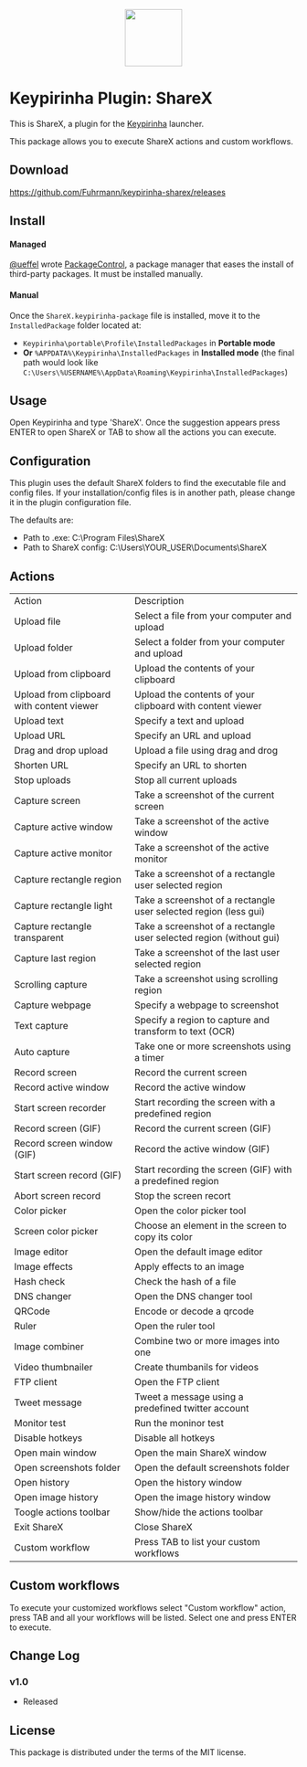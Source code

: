 <p align="center">
  <img src="src/sharex.ico" width="100" height="100" />
</p>

# Keypirinha Plugin: ShareX

This is ShareX, a plugin for the
[Keypirinha](http://keypirinha.com) launcher.

This package allows you to execute ShareX actions and custom workflows.

## Download

https://github.com/Fuhrmann/keypirinha-sharex/releases


## Install

#### Managed

[@ueffel](https://github.com/ueffel) wrote [PackageControl](https://github.com/ueffel/Keypirinha-PackageControl), a package manager that eases the install of third-party packages.
It must be installed manually.

#### Manual
Once the `ShareX.keypirinha-package` file is installed,
move it to the `InstalledPackage` folder located at:

* `Keypirinha\portable\Profile\InstalledPackages` in **Portable mode**
* **Or** `%APPDATA%\Keypirinha\InstalledPackages` in **Installed mode** (the
  final path would look like
  `C:\Users\%USERNAME%\AppData\Roaming\Keypirinha\InstalledPackages`)


## Usage

Open Keypirinha and type 'ShareX'. Once the suggestion appears press ENTER to open ShareX or TAB to show all the actions you can execute.

## Configuration

This plugin uses the default ShareX folders to find the executable file and config files. If your installation/config files is in another path, please change it in the plugin configuration file.

The defaults are:
- Path to .exe: C:\Program Files\ShareX
- Path to ShareX config: C:\Users\YOUR_USER\Documents\ShareX

## Actions
<table>
    <tbody>
    <tr>
        <td>
            <div class="td_head">Action</div>
        </td>
        <td>
            <div class="td_head">Description</div>
        </td>
    </tr>
    <tr>
        <td class="td_row_even">
            <div class="td_row_even">Upload file</div>
        </td>
        <td class="td_row_even">
            <div class="td_row_even">Select a file from your computer and upload</div>
        </td>
    </tr>
    <tr>
        <td class="td_row_odd">
            <div class="td_row_odd">Upload folder</div>
        </td>
        <td class="td_row_odd">
            <div class="td_row_odd">Select a folder from your computer and upload</div>
        </td>
    </tr>
    <tr>
        <td class="td_row_even">
            <div class="td_row_even">Upload from clipboard</div>
        </td>
        <td class="td_row_even">
            <div class="td_row_even">Upload the contents of your clipboard</div>
        </td>
    </tr>
    <tr>
        <td class="td_row_odd">
            <div class="td_row_odd">Upload from clipboard with content viewer</div>
        </td>
        <td class="td_row_odd">
            <div class="td_row_odd">Upload the contents of your clipboard with content viewer</div>
        </td>
    </tr>
    <tr>
        <td class="td_row_even">
            <div class="td_row_even">Upload text</div>
        </td>
        <td class="td_row_even">
            <div class="td_row_even">Specify a text and upload</div>
        </td>
    </tr>
    <tr>
        <td class="td_row_odd">
            <div class="td_row_odd">Upload URL</div>
        </td>
        <td class="td_row_odd">
            <div class="td_row_odd">Specify an URL and upload</div>
        </td>
    </tr>
    <tr>
        <td class="td_row_even">
            <div class="td_row_even">Drag and drop upload</div>
        </td>
        <td class="td_row_even">
            <div class="td_row_even">Upload a file using drag and drog</div>
        </td>
    </tr>
    <tr>
        <td class="td_row_odd">
            <div class="td_row_odd">Shorten URL</div>
        </td>
        <td class="td_row_odd">
            <div class="td_row_odd">Specify an URL to shorten</div>
        </td>
    </tr>
    <tr>
        <td class="td_row_even">
            <div class="td_row_even">Stop uploads</div>
        </td>
        <td class="td_row_even">
            <div class="td_row_even">Stop all current uploads</div>
        </td>
    </tr>
    <tr>
        <td class="td_row_odd">
            <div class="td_row_odd">Capture screen</div>
        </td>
        <td class="td_row_odd">
            <div class="td_row_odd">Take a screenshot of the current screen</div>
        </td>
    </tr>
    <tr>
        <td class="td_row_even">
            <div class="td_row_even">Capture active window</div>
        </td>
        <td class="td_row_even">
            <div class="td_row_even">Take a screenshot of the active window</div>
        </td>
    </tr>
    <tr>
        <td class="td_row_odd">
            <div class="td_row_odd">Capture active monitor</div>
        </td>
        <td class="td_row_odd">
            <div class="td_row_odd">Take a screenshot of the active monitor</div>
        </td>
    </tr>
    <tr>
        <td class="td_row_even">
            <div class="td_row_even">Capture rectangle region</div>
        </td>
        <td class="td_row_even">
            <div class="td_row_even">Take a screenshot of a rectangle user selected region</div>
        </td>
    </tr>
    <tr>
        <td class="td_row_odd">
            <div class="td_row_odd">Capture rectangle light</div>
        </td>
        <td class="td_row_odd">
            <div class="td_row_odd">Take a screenshot of a rectangle user selected region (less gui)</div>
        </td>
    </tr>
    <tr>
        <td class="td_row_even">
            <div class="td_row_even">Capture rectangle transparent</div>
        </td>
        <td class="td_row_even">
            <div class="td_row_even">Take a screenshot of a rectangle user selected region (without gui)</div>
        </td>
    </tr>
    <tr>
        <td class="td_row_odd">
            <div class="td_row_odd">Capture last region</div>
        </td>
        <td class="td_row_odd">
            <div class="td_row_odd">Take a screenshot of the last user selected region</div>
        </td>
    </tr>
    <tr>
        <td class="td_row_even">
            <div class="td_row_even">Scrolling capture</div>
        </td>
        <td class="td_row_even">
            <div class="td_row_even">Take a screenshot using scrolling region</div>
        </td>
    </tr>
    <tr>
        <td class="td_row_odd">
            <div class="td_row_odd">Capture webpage</div>
        </td>
        <td class="td_row_odd">
            <div class="td_row_odd">Specify a webpage to screenshot</div>
        </td>
    </tr>
    <tr>
        <td class="td_row_even">
            <div class="td_row_even">Text capture</div>
        </td>
        <td class="td_row_even">
            <div class="td_row_even">Specify a region to capture and transform to text (OCR)</div>
        </td>
    </tr>
    <tr>
        <td class="td_row_odd">
            <div class="td_row_odd">Auto capture</div>
        </td>
        <td class="td_row_odd">
            <div class="td_row_odd">Take one or more screenshots using a timer</div>
        </td>
    </tr>
    <tr>
        <td class="td_row_even">
            <div class="td_row_even">Record screen</div>
        </td>
        <td class="td_row_even">
            <div class="td_row_even">Record the current screen</div>
        </td>
    </tr>
    <tr>
        <td class="td_row_odd">
            <div class="td_row_odd">Record active window</div>
        </td>
        <td class="td_row_odd">
            <div class="td_row_odd">Record the active window</div>
        </td>
    </tr>
    <tr>
        <td class="td_row_even">
            <div class="td_row_even">Start screen recorder</div>
        </td>
        <td class="td_row_even">
            <div class="td_row_even">Start recording the screen with a predefined region</div>
        </td>
    </tr>
    <tr>
        <td class="td_row_odd">
            <div class="td_row_odd">Record screen (GIF)</div>
        </td>
        <td class="td_row_odd">
            <div class="td_row_odd">Record the current screen (GIF)</div>
        </td>
    </tr>
    <tr>
        <td class="td_row_even">
            <div class="td_row_even">Record screen window (GIF)</div>
        </td>
        <td class="td_row_even">
            <div class="td_row_even">Record the active window (GIF)</div>
        </td>
    </tr>
    <tr>
        <td class="td_row_odd">
            <div class="td_row_odd">Start screen record (GIF)</div>
        </td>
        <td class="td_row_odd">
            <div class="td_row_odd">Start recording the screen (GIF) with a predefined region</div>
        </td>
    </tr>
    <tr>
        <td class="td_row_even">
            <div class="td_row_even">Abort screen record</div>
        </td>
        <td class="td_row_even">
            <div class="td_row_even">Stop the screen recort</div>
        </td>
    </tr>
    <tr>
        <td class="td_row_odd">
            <div class="td_row_odd">Color picker</div>
        </td>
        <td class="td_row_odd">
            <div class="td_row_odd">Open the color picker tool</div>
        </td>
    </tr>
    <tr>
        <td class="td_row_even">
            <div class="td_row_even">Screen color picker</div>
        </td>
        <td class="td_row_even">
            <div class="td_row_even">Choose an element in the screen to copy its color</div>
        </td>
    </tr>
    <tr>
        <td class="td_row_odd">
            <div class="td_row_odd">Image editor</div>
        </td>
        <td class="td_row_odd">
            <div class="td_row_odd">Open the default image editor</div>
        </td>
    </tr>
    <tr>
        <td class="td_row_even">
            <div class="td_row_even">Image effects</div>
        </td>
        <td class="td_row_even">
            <div class="td_row_even">Apply effects to an image</div>
        </td>
    </tr>
    <tr>
        <td class="td_row_odd">
            <div class="td_row_odd">Hash check</div>
        </td>
        <td class="td_row_odd">
            <div class="td_row_odd">Check the hash of a file</div>
        </td>
    </tr>
    <tr>
        <td class="td_row_even">
            <div class="td_row_even">DNS changer</div>
        </td>
        <td class="td_row_even">
            <div class="td_row_even">Open the DNS changer tool</div>
        </td>
    </tr>
    <tr>
        <td class="td_row_odd">
            <div class="td_row_odd">QRCode</div>
        </td>
        <td class="td_row_odd">
            <div class="td_row_odd">Encode or decode a qrcode</div>
        </td>
    </tr>
    <tr>
        <td class="td_row_even">
            <div class="td_row_even">Ruler</div>
        </td>
        <td class="td_row_even">
            <div class="td_row_even">Open the ruler tool</div>
        </td>
    </tr>
    <tr>
        <td class="td_row_odd">
            <div class="td_row_odd">Image combiner</div>
        </td>
        <td class="td_row_odd">
            <div class="td_row_odd">Combine two or more images into one</div>
        </td>
    </tr>
    <tr>
        <td class="td_row_even">
            <div class="td_row_even">Video thumbnailer</div>
        </td>
        <td class="td_row_even">
            <div class="td_row_even">Create thumbanils for videos</div>
        </td>
    </tr>
    <tr>
        <td class="td_row_odd">
            <div class="td_row_odd">FTP client</div>
        </td>
        <td class="td_row_odd">
            <div class="td_row_odd">Open the FTP client</div>
        </td>
    </tr>
    <tr>
        <td class="td_row_even">
            <div class="td_row_even">Tweet message</div>
        </td>
        <td class="td_row_even">
            <div class="td_row_even">Tweet a message using a predefined twitter account</div>
        </td>
    </tr>
    <tr>
        <td class="td_row_odd">
            <div class="td_row_odd">Monitor test</div>
        </td>
        <td class="td_row_odd">
            <div class="td_row_odd">Run the moninor test</div>
        </td>
    </tr>
    <tr>
        <td class="td_row_even">
            <div class="td_row_even">Disable hotkeys</div>
        </td>
        <td class="td_row_even">
            <div class="td_row_even">Disable all hotkeys</div>
        </td>
    </tr>
    <tr>
        <td class="td_row_odd">
            <div class="td_row_odd">Open main window</div>
        </td>
        <td class="td_row_odd">
            <div class="td_row_odd">Open the main ShareX window</div>
        </td>
    </tr>
    <tr>
        <td class="td_row_even">
            <div class="td_row_even">Open screenshots folder</div>
        </td>
        <td class="td_row_even">
            <div class="td_row_even">Open the default screenshots folder</div>
        </td>
    </tr>
    <tr>
        <td class="td_row_odd">
            <div class="td_row_odd">Open history</div>
        </td>
        <td class="td_row_odd">
            <div class="td_row_odd">Open the history window</div>
        </td>
    </tr>
    <tr>
        <td class="td_row_even">
            <div class="td_row_even">Open image history</div>
        </td>
        <td class="td_row_even">
            <div class="td_row_even">Open the image history window</div>
        </td>
    </tr>
    <tr>
        <td class="td_row_odd">
            <div class="td_row_odd">Toogle actions toolbar</div>
        </td>
        <td class="td_row_odd">
            <div class="td_row_odd">Show/hide the actions toolbar</div>
        </td>
    </tr>
    <tr>
        <td class="td_row_even">
            <div class="td_row_even">Exit ShareX</div>
        </td>
        <td class="td_row_even">
            <div class="td_row_even">Close ShareX</div>
        </td>
    </tr>
    <tr>
        <td class="td_row_odd">
            <div class="td_row_odd">Custom workflow</div>
        </td>
        <td class="td_row_odd">
            <div class="td_row_odd">Press TAB to list your custom workflows</div>
        </td>
    </tr>
    </tbody>
</table>

## Custom workflows

To execute your customized workflows select "Custom workflow" action, press TAB and all your workflows will be listed. Select one and press ENTER to execute.

## Change Log

### v1.0

* Released


## License

This package is distributed under the terms of the MIT license.

